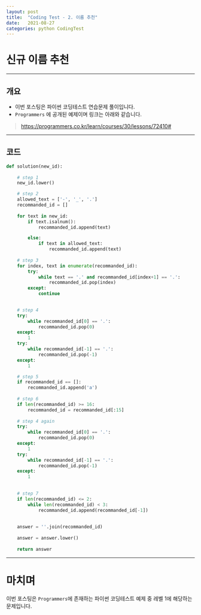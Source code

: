 ```yaml
---
layout: post
title:  "Coding Test - 2. 이름 추천"
date:   2021-08-27
categories: python CodingTest
---
```

# 신규 이름 추천
---

## 개요

* 이번 포스팅은 파이썬 코딩테스트 연습문제 풀이입니다.
* `Programmers` 에 공개된 예제이며 링크는 아래와 같습니다.

> <https://programmers.co.kr/learn/courses/30/lessons/72410#>
    
---
    
## 코드

```python
def solution(new_id):
    
    # step 1
    new_id.lower()

    # step 2
    allowed_text = ['-', '_', '.']
    recommanded_id = []
    
    for text in new_id:
        if text.isalnum():
            recommanded_id.append(text)

        else:
            if text in allowed_text:
                recommanded_id.append(text)
    
    # step 3
    for index, text in enumerate(recommanded_id):
        try:
            while text == '.' and recommanded_id[index+1] == '.':
                recommanded_id.pop(index)
        except:
            continue

            
    # step 4
    try:
        while recommanded_id[0] == '.':
            recommanded_id.pop(0)
    except:
        1
    try:
        while recommanded_id[-1] == '.':
            recommanded_id.pop(-1)
    except:
        1

    # step 5
    if recommanded_id == []:
        recommanded_id.append('a')
    
    # step 6
    if len(recommanded_id) >= 16:
        recommanded_id = recommanded_id[:15]
    
    # step 4 again
    try:
        while recommanded_id[0] == '.':
            recommanded_id.pop(0)
    except:
        1
    try:
        while recommanded_id[-1] == '.':
            recommanded_id.pop(-1)
    except:
        1
  
        
    # step 7
    if len(recommanded_id) <= 2:
        while len(recommanded_id) < 3:
            recommanded_id.append(recommanded_id[-1])
            
    
    answer = ''.join(recommanded_id)
    
    answer = answer.lower()
    
    return answer
```

---
# 마치며
이번 포스팅은 `Programmers`에 존재하는 파이썬 코딩테스트 예제 중 레벨 1에 해당하는 문제입니다. 